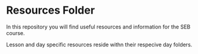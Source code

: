 # Resources Folder

In this repository you will find useful resources and information for the SEB course.

Lesson and day specific resources reside withn their respecive day folders.